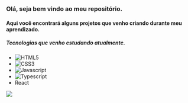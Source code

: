 ### Olá, seja bem vindo ao meu repositório.
#### Aqui você encontrará alguns projetos que venho criando durante meu aprendizado.
##### Tecnologias que venho estudando atualmente.

* <img alt="HTML5" src="https://img.shields.io/badge/HTML5-E34F26?style=for-the-badge&logo=html5&logoColor=white" />
* <img alt="CSS3" src="https://img.shields.io/badge/CSS3-1572B6?style=for-the-badge&logo=css3&logoColor=white" />
* <img alt="Javascript" src="https://img.shields.io/badge/JavaScript-323330?style=for-the-badge&logo=javascript&logoColor=F7DF1E" />
* <img alt="Typescript" src="https://img.shields.io/badge/TypeScript-007ACC?style=for-the-badge&logo=typescript&logoColor=white" />
* React 

<a href="https://www.linkedin.com/in/alexsander-gutierrez-gon%C3%A7alves-aa2266163">
<img src="https://img.shields.io/badge/LinkedIn-0077B5?style=for-the-badge&logo=linkedin&logoColor=white" />
</a>

